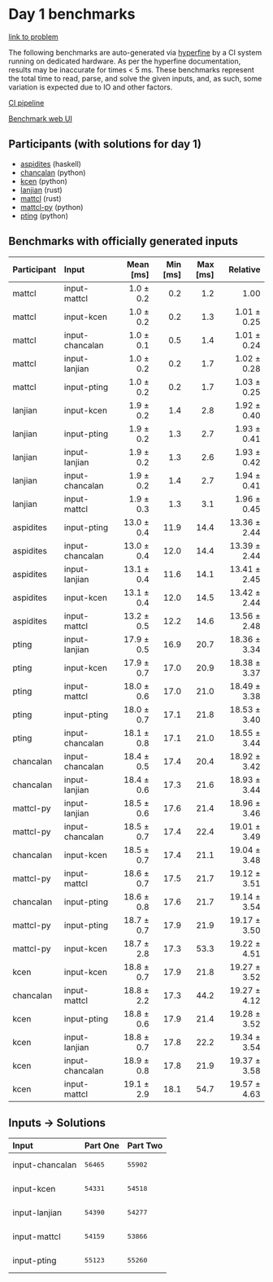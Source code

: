 # Day 1 benchmarks

[link to problem](https://adventofcode.com/2023/day/1)

The following benchmarks are auto-generated via
[hyperfine](https://github.com/sharkdp/hyperfine) by a CI system running on
dedicated hardware. As per the hyperfine documentation, results may be
inaccurate for times < 5 ms. These benchmarks represent the total time to read,
parse, and solve the given inputs, and, as such, some variation is expected due
to IO and other factors.

[CI pipeline](http://ci.papercode.net:8080/teams/main/pipelines/aoc2023)

[Benchmark web UI](https://aoc.ancalagon.black)


## Participants (with solutions for day 1)

- [aspidites](https://github.com/aspidites/aoc2023) (haskell)
- [chancalan](https://github.com/chancalan/aoc2023) (python)
- [kcen](https://github.com/kcen/aoc2023) (python)
- [lanjian](https://github.com/lanjian/aoc-2023) (rust)
- [mattcl](https://github.com/mattcl/aoc2023) (rust)
- [mattcl-py](https://github.com/mattcl/aoc2023-py) (python)
- [pting](https://github.com/pting/aoc2023) (python)


## Benchmarks with officially generated inputs

| Participant | Input | Mean [ms] | Min [ms] | Max [ms] | Relative |
|:---|:---|---:|---:|---:|---:|
| mattcl | input-mattcl | 1.0 ± 0.2 | 0.2 | 1.2 | 1.00 |
| mattcl | input-kcen | 1.0 ± 0.2 | 0.2 | 1.3 | 1.01 ± 0.25 |
| mattcl | input-chancalan | 1.0 ± 0.1 | 0.5 | 1.4 | 1.01 ± 0.24 |
| mattcl | input-lanjian | 1.0 ± 0.2 | 0.2 | 1.7 | 1.02 ± 0.28 |
| mattcl | input-pting | 1.0 ± 0.2 | 0.2 | 1.7 | 1.03 ± 0.25 |
| lanjian | input-kcen | 1.9 ± 0.2 | 1.4 | 2.8 | 1.92 ± 0.40 |
| lanjian | input-pting | 1.9 ± 0.2 | 1.3 | 2.7 | 1.93 ± 0.41 |
| lanjian | input-lanjian | 1.9 ± 0.2 | 1.3 | 2.6 | 1.93 ± 0.42 |
| lanjian | input-chancalan | 1.9 ± 0.2 | 1.4 | 2.7 | 1.94 ± 0.41 |
| lanjian | input-mattcl | 1.9 ± 0.3 | 1.3 | 3.1 | 1.96 ± 0.45 |
| aspidites | input-pting | 13.0 ± 0.4 | 11.9 | 14.4 | 13.36 ± 2.44 |
| aspidites | input-chancalan | 13.0 ± 0.4 | 12.0 | 14.4 | 13.39 ± 2.44 |
| aspidites | input-lanjian | 13.1 ± 0.4 | 11.6 | 14.1 | 13.41 ± 2.45 |
| aspidites | input-kcen | 13.1 ± 0.4 | 12.0 | 14.5 | 13.42 ± 2.44 |
| aspidites | input-mattcl | 13.2 ± 0.5 | 12.2 | 14.6 | 13.56 ± 2.48 |
| pting | input-lanjian | 17.9 ± 0.5 | 16.9 | 20.7 | 18.36 ± 3.34 |
| pting | input-kcen | 17.9 ± 0.7 | 17.0 | 20.9 | 18.38 ± 3.37 |
| pting | input-mattcl | 18.0 ± 0.6 | 17.0 | 21.0 | 18.49 ± 3.38 |
| pting | input-pting | 18.0 ± 0.7 | 17.1 | 21.8 | 18.53 ± 3.40 |
| pting | input-chancalan | 18.1 ± 0.8 | 17.1 | 21.0 | 18.55 ± 3.44 |
| chancalan | input-chancalan | 18.4 ± 0.5 | 17.4 | 20.4 | 18.92 ± 3.42 |
| chancalan | input-lanjian | 18.4 ± 0.6 | 17.3 | 21.6 | 18.93 ± 3.44 |
| mattcl-py | input-lanjian | 18.5 ± 0.6 | 17.6 | 21.4 | 18.96 ± 3.46 |
| mattcl-py | input-chancalan | 18.5 ± 0.7 | 17.4 | 22.4 | 19.01 ± 3.49 |
| chancalan | input-kcen | 18.5 ± 0.7 | 17.4 | 21.1 | 19.04 ± 3.48 |
| mattcl-py | input-mattcl | 18.6 ± 0.7 | 17.5 | 21.7 | 19.12 ± 3.51 |
| chancalan | input-pting | 18.6 ± 0.8 | 17.6 | 21.7 | 19.14 ± 3.54 |
| mattcl-py | input-pting | 18.7 ± 0.7 | 17.9 | 21.9 | 19.17 ± 3.50 |
| mattcl-py | input-kcen | 18.7 ± 2.8 | 17.3 | 53.3 | 19.22 ± 4.51 |
| kcen | input-kcen | 18.8 ± 0.7 | 17.9 | 21.8 | 19.27 ± 3.52 |
| chancalan | input-mattcl | 18.8 ± 2.2 | 17.3 | 44.2 | 19.27 ± 4.12 |
| kcen | input-pting | 18.8 ± 0.6 | 17.9 | 21.4 | 19.28 ± 3.52 |
| kcen | input-lanjian | 18.8 ± 0.7 | 17.8 | 22.2 | 19.34 ± 3.54 |
| kcen | input-chancalan | 18.9 ± 0.8 | 17.8 | 21.9 | 19.37 ± 3.58 |
| kcen | input-mattcl | 19.1 ± 2.9 | 18.1 | 54.7 | 19.57 ± 4.63 |


## Inputs -> Solutions

| Input | Part One | Part Two |
|:---|:---|:---|
|input-chancalan|<pre>56465</pre>|<pre>55902</pre>|
|input-kcen|<pre>54331</pre>|<pre>54518</pre>|
|input-lanjian|<pre>54390</pre>|<pre>54277</pre>|
|input-mattcl|<pre>54159</pre>|<pre>53866</pre>|
|input-pting|<pre>55123</pre>|<pre>55260</pre>|